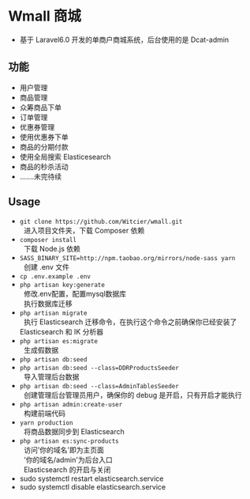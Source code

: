 # Wmall 商城

* 基于 Laravel6.0 开发的单商户商城系统，后台使用的是 Dcat-admin  

## 功能
* 用户管理
* 商品管理
* 众筹商品下单
* 订单管理
* 优惠券管理
* 使用优惠券下单
* 商品的分期付款
* 使用全局搜索 Elasticesearch 
* 商品的秒杀活动
* .......未完待续  

## Usage
* `git clone https://github.com/Witcier/wmall.git`  
&nbsp;&nbsp;进入项目文件夹，下载 Composer 依赖 
* `composer install`    
&nbsp;&nbsp;下载 Node.js 依赖   
* `SASS_BINARY_SITE=http://npm.taobao.org/mirrors/node-sass yarn`   
&nbsp;&nbsp;创建 .env 文件   
* `cp .env.example .env`     
* `php artisan key:generate`    
&nbsp;&nbsp;修改.env配置，配置mysql数据库     
&nbsp;&nbsp;执行数据库迁移     
* `php artisan migrate`    
&nbsp;&nbsp;执行 Elasticsearch 迁移命令，在执行这个命令之前确保你已经安装了 Elasticsearch 和 IK 分析器   
* `php artisan es:migrate`    
&nbsp;&nbsp;生成假数据    
* `php artisan db:seed`    
* `php artisan db:seed --class=DDRProductsSeeder`    
&nbsp;&nbsp;导入管理后台数据    
* `php artisan db:seed --class=AdminTablesSeeder`    
&nbsp;&nbsp;创建管理后台管理员用户，确保你的 debug 是开启，只有开启才能执行    
* `php artisan admin:create-user`    
&nbsp;&nbsp;构建前端代码    
* `yarn production`    
&nbsp;&nbsp;将商品数据同步到 Elasticsearch    
* `php artisan es:sync-products`    
&nbsp;&nbsp;访问'你的域名'即为主页面    
&nbsp;&nbsp;'你的域名/admin'为后台入口    
&nbsp;&nbsp;Elasticsearch 的开启与关闭    
* sudo systemctl restart elasticsearch.service    
* sudo systemctl disable elasticsearch.service    

